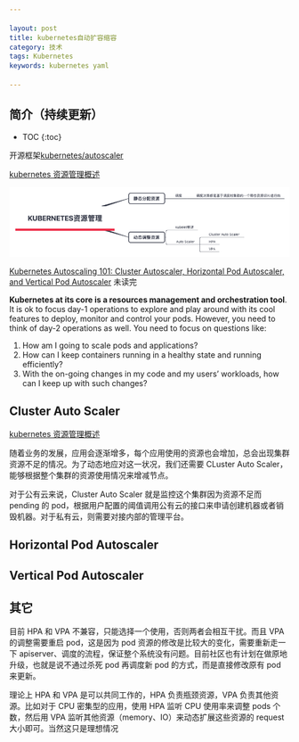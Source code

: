 ```yaml
---

layout: post
title: kubernetes自动扩容缩容
category: 技术
tags: Kubernetes
keywords: kubernetes yaml

---
```


## 简介（持续更新）

* TOC
{:toc}

开源框架[kubernetes/autoscaler](https://github.com/kubernetes/autoscaler)

[kubernetes 资源管理概述](https://cizixs.com/2018/06/25/kubernetes-resource-management/)

![](/public/upload/kubernetes/kubernetes_resource_manager.png)


[Kubernetes Autoscaling 101: Cluster Autoscaler, Horizontal Pod Autoscaler, and Vertical Pod Autoscaler](https://medium.com/magalix/kubernetes-autoscaling-101-cluster-autoscaler-horizontal-pod-autoscaler-and-vertical-pod-2a441d9ad231) 未读完

**Kubernetes at its core is a resources management and orchestration tool**. It is ok to focus day-1 operations to explore and play around with its cool features to deploy, monitor and control your pods. However, you need to think of day-2 operations as well. You need to focus on questions like:

1. How am I going to scale pods and applications?
2. How can I keep containers running in a healthy state and running efficiently?
3. With the on-going changes in my code and my users’ workloads, how can I keep up with such changes?

## Cluster Auto Scaler 

[kubernetes 资源管理概述](https://cizixs.com/2018/06/25/kubernetes-resource-management/)

随着业务的发展，应用会逐渐增多，每个应用使用的资源也会增加，总会出现集群资源不足的情况。为了动态地应对这一状况，我们还需要 CLuster Auto Scaler，能够根据整个集群的资源使用情况来增减节点。

对于公有云来说，Cluster Auto Scaler 就是监控这个集群因为资源不足而 pending 的 pod，根据用户配置的阈值调用公有云的接口来申请创建机器或者销毁机器。对于私有云，则需要对接内部的管理平台。

## Horizontal Pod Autoscaler 

## Vertical Pod Autoscaler


## 其它

目前 HPA 和 VPA 不兼容，只能选择一个使用，否则两者会相互干扰。而且 VPA 的调整需要重启 pod，这是因为 pod 资源的修改是比较大的变化，需要重新走一下 apiserver、调度的流程，保证整个系统没有问题。目前社区也有计划在做原地升级，也就是说不通过杀死 pod 再调度新 pod 的方式，而是直接修改原有 pod 来更新。

理论上 HPA 和 VPA 是可以共同工作的，HPA 负责瓶颈资源，VPA 负责其他资源。比如对于 CPU 密集型的应用，使用 HPA 监听 CPU 使用率来调整 pods 个数，然后用 VPA 监听其他资源（memory、IO）来动态扩展这些资源的 request 大小即可。当然这只是理想情况



